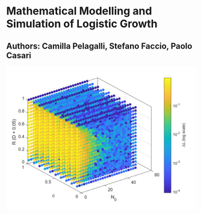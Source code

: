 # Mathematical Modelling and Simulation of Logistic Growth

## Authors: Camilla Pelagalli, Stefano Faccio, Paolo Casari

![image](wallpaper.png)
